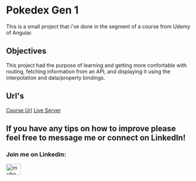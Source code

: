 # Pokedex Gen 1

This is a small project that i've done in the segment of a course from Udemy of Angular.


## Objectives

This project had the purpose of learning and getting more confortable with routing, fetching information from an API, and displaying it using the interpolation and data/property bindings.



## Url's

[Course Url](https://www.udemy.com/course/curso-de-angular/)
[Live Server](https://pokedex-gen1-angular.vercel.app)


## If you have any tips on how to improve please feel free to message me or connect on LinkedIn!


<h3 align="left">Join me on Linkedin: </h3>
<p align="left">
<a href="https://www.linkedin.com/in/joaomatosdevelopment/" target="_blank"><img align="center" src="https://raw.githubusercontent.com/rahuldkjain/github-profile-readme-generator/master/src/images/icons/Social/linked-in-alt.svg" alt="muhammad-nurcholis-112b73162" height="30" width="40" /></a>
</p>
